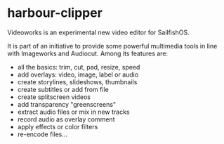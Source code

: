 # harbour-clipper
Videoworks is an experimental new video editor for SailfishOS.

It is part of an initiative to provide some powerful multimedia tools in line with Imageworks and Audiocut. Among its features are:

- all the basics: trim, cut, pad, resize, speed
- add overlays: video, image, label or audio
- create storylines, slideshows, thumbnails
- create subtitles or add from file
- create splitscreen videos
- add transparency "greenscreens"
- extract audio files or mix in new tracks
- record audio as overlay comment
- apply effects or color filters
- re-encode files...
